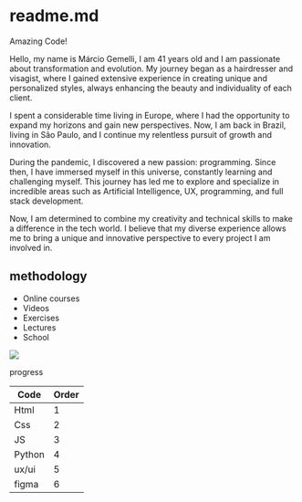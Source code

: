 # readme.md

Amazing Code!

Hello, my name is Márcio Gemelli, I am 41 years old and I am passionate about transformation and evolution. My journey began as a hairdresser and visagist, where I gained extensive experience in creating unique and personalized styles, always enhancing the beauty and individuality of each client.

I spent a considerable time living in Europe, where I had the opportunity to expand my horizons and gain new perspectives. Now, I am back in Brazil, living in São Paulo, and I continue my relentless pursuit of growth and innovation.

During the pandemic, I discovered a new passion: programming. Since then, I have immersed myself in this universe, constantly learning and challenging myself. This journey has led me to explore and specialize in incredible areas such as Artificial Intelligence, UX, programming, and full stack development.

Now, I am determined to combine my creativity and technical skills to make a difference in the tech world. I believe that my diverse experience allows me to bring a unique and innovative perspective to every project I am involved in.

## methodology
*  Online courses
*  Videos
*  Exercises
*  Lectures
*  School


<a href= "https://th.bing.com/th/id/R.ed368c0c30727cb54471a6832e0b68f6?rik=Swg5LWLEK1X6Pg&pid=ImgRaw&r=0"><img src="https://th.bing.com/th/id/R.ed368c0c30727cb54471a6832e0b68f6?rik=Swg5LWLEK1X6Pg&pid=ImgRaw&r=0" /></a>

progress

Code    |  Order           
------- | --------            
Html    | 1
Css     | 2
JS      | 3
Python  | 4
ux/ui   | 5
figma   | 6
